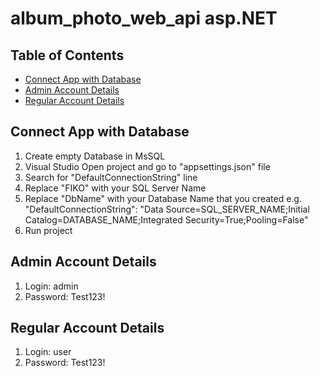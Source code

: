 # album_photo_web_api asp.NET

## Table of Contents
* [Connect App with Database](#connect-app-with-database)
* [Admin Account Details](#admin-account-details)
* [Regular Account Details](#regular-account-details)

## Connect App with Database
1) Create empty Database in MsSQL
2) Visual Studio Open project and go to "appsettings.json" file
3) Search for "DefaultConnectionString" line
4) Replace "FIKO" with your SQL Server Name
5) Replace "DbName" with your Database Name that you created
e.g. "DefaultConnectionString": "Data Source=SQL_SERVER_NAME;Initial Catalog=DATABASE_NAME;Integrated Security=True;Pooling=False"
6) Run project 

## Admin Account Details
1) Login: admin 
2) Password: Test123!

## Regular Account Details
1) Login: user 
2) Password: Test123!

